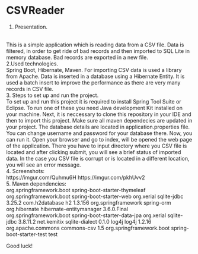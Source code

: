 # CSVReader
1. Presentation.
<br>
This is a simple application which is reading data from a CSV file. Data is filtered, in order to get ride of bad records and then imported to SQL Lite in memory database. Bad records are exported in a new file.
<br>
2.Used technologies.
<br>
Spring Boot, Hibernate, Maven. For importing CSV data is used a library from Apache. Data is inserted in a database using a Hibernate Entity. It is used a batch insert to improve the performance as there are very many records in CSV file.
<br>
3. Steps to set up and run the project.
<br>
To set up and run this project it is required to install Spring Tool Suite or Eclipse. To run one of these you need Java development Kit installed on your machine. Next, it is neccessary to clone this repository in your IDE and then to import this project. Make sure all maven dependecies are updated in your project. The database details are located in application.properties file. You can change username and password for your database there. Now, you can run it. Open your browser and go to index, will be opened the web page of the application. There you have to input directory where you CSV file is located and after clicking submit, you will see a brief status of imported data. In the case you CSV file is corrupt or is located in a different location, you will see an error message.
<br>
4. Screenshots:
<br>
https://imgur.com/Quhmu6H
https://imgur.com/pkhUvv2
<br>
5. Maven dependencies:
<br>
<dependency>
<groupId>org.springframework.boot</groupId>
<artifactId>spring-boot-starter-thymeleaf</artifactId>
</dependency>
<br>
<dependency>
<groupId>org.springframework.boot</groupId>
<artifactId>spring-boot-starter-web</artifactId>
</dependency>

<!-- Dependencies for Hibernate and ORM  -->  
<dependency>
<groupId>org.xerial</groupId>
<artifactId>sqlite-jdbc</artifactId>
<version>3.25.2</version>
</dependency>

<dependency>
<groupId>com.h2database</groupId>
<artifactId>h2</artifactId>
<version>1.3.156</version>
</dependency>

<dependency>
<groupId>org.springframework</groupId>
<artifactId>spring-orm</artifactId>
</dependency>

<dependency>
<groupId>org.hibernate</groupId>
<artifactId>hibernate-entitymanager</artifactId>
<version>3.6.0.Final</version>
</dependency>

<dependency>
<groupId>org.springframework.boot</groupId>
<artifactId>spring-boot-starter-data-jpa</artifactId>
</dependency>

<!-- Dependencies for SQLite -->
<dependency>
<groupId>org.xerial</groupId>
<artifactId>sqlite-jdbc</artifactId>
<version>3.8.11.2</version>
</dependency>

<dependency>
<groupId>net.kemitix</groupId>
<artifactId>sqlite-dialect</artifactId>
<version>0.1.0</version>
</dependency>  
		  
<dependency>
<groupId>log4j</groupId>
<artifactId>log4j</artifactId>
<version>1.2.16</version>
</dependency>

<dependency>
<groupId>org.apache.commons</groupId>
<artifactId>commons-csv</artifactId>
<version>1.5</version>
</dependency>
		
<dependency>
<groupId>org.springframework.boot</groupId>
<artifactId>spring-boot-starter-test</artifactId>
<scope>test</scope>
</dependency>

Good luck!
